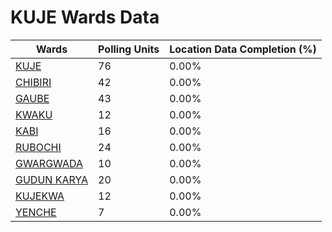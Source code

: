 
# KUJE Wards Data

| Wards | Polling Units | Location Data Completion (%) |
| ---- | ----- | ------- |
| [KUJE](./wards/19678-kuje) | 76 | 0.00% |
| [CHIBIRI](./wards/19679-chibiri) | 42 | 0.00% |
| [GAUBE](./wards/19680-gaube) | 43 | 0.00% |
| [KWAKU](./wards/19681-kwaku) | 12 | 0.00% |
| [KABI](./wards/19682-kabi) | 16 | 0.00% |
| [RUBOCHI](./wards/19683-rubochi) | 24 | 0.00% |
| [GWARGWADA](./wards/19684-gwargwada) | 10 | 0.00% |
| [GUDUN KARYA](./wards/19685-gudun-karya) | 20 | 0.00% |
| [KUJEKWA](./wards/19686-kujekwa) | 12 | 0.00% |
| [YENCHE](./wards/19687-yenche) | 7 | 0.00% |




